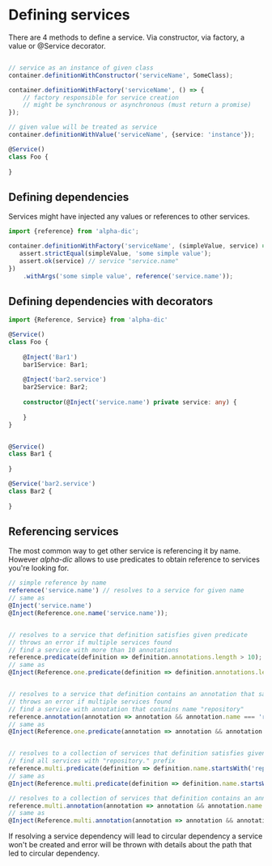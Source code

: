 # Defining services
There are 4 methods to define a service. Via constructor, via factory, a value or @Service decorator.

```typescript

// service as an instance of given class 
container.definitionWithConstructor('serviceName', SomeClass);

container.definitionWithFactory('serviceName', () => {
    // factory responsible for service creation
    // might be synchronous or asynchronous (must return a promise)
});

// given value will be treated as service
container.definitionWithValue('serviceName', {service: 'instance'});

@Service()
class Foo {
    
}
```

## Defining dependencies
Services might have injected any values or references to other services.

```javascript
import {reference} from 'alpha-dic';

container.definitionWithFactory('serviceName', (simpleValue, service) => {
   assert.strictEqual(simpleValue, 'some simple value');
   assert.ok(service) // service "service.name"
})
    .withArgs('some simple value', reference('service.name'));
```

## Defining dependencies with decorators
```typescript
import {Reference, Service} from 'alpha-dic'

@Service()
class Foo {
    
    @Inject('Bar1')
    bar1Service: Bar1;
    
    @Inject('bar2.service')
    bar2Service: Bar2;
    
    constructor(@Inject('service.name') private service: any) {
        
    }   
}


@Service()
class Bar1 {
    
}

@Service('bar2.service')
class Bar2 {
    
}
```

## Referencing services

The most common way to get other service is referencing it by name. However _alpha-dic_ allows to use predicates to obtain reference to services you're looking for.
```javascript
// simple reference by name
reference('service.name') // resolves to a service for given name
// same as
@Inject('service.name')
@Inject(Reference.one.name('service.name'));


// resolves to a service that definition satisfies given predicate
// throws an error if multiple services found
// find a service with more than 10 annotations
reference.predicate(definition => definition.annotations.length > 10); 
// same as
@Inject(Reference.one.predicate(definition => definition.annotations.length > 10));


// resolves to a service that definition contains an annotation that satisfies given predicate
// throws an error if multiple services found
// find a service with annotation that contains name "repository"
reference.annotation(annotation => annotation && annotation.name === 'repository');
// same as
@Inject(Reference.one.predicate(annotation => annotation && annotation.name === 'repository'));


// resolves to a collection of services that definition satisfies given predicate
// find all services with "repository." prefix
reference.multi.predicate(definition => definition.name.startsWith('repository.'));
// same as
@Inject(Reference.multi.predicate(definition => definition.name.startsWith('repository.')));

// resolves to a collection of services that definition contains an annotation that satisfies given predicate
reference.multi.annotation(annotation => annotation && annotation.name === 'repository')
// same as
@Inject(Reference.multi.annotation(annotation => annotation && annotation.name === 'repository'));

```

If resolving a service dependency will lead to circular dependency a service won't be created and error will be thrown with details about the path that led to circular dependency.